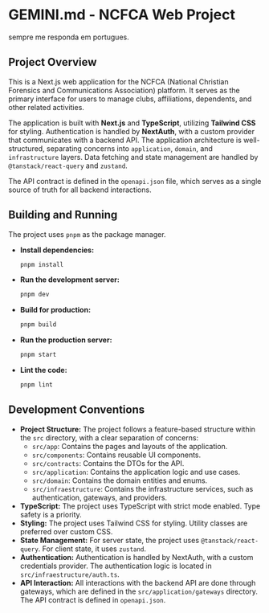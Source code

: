 # GEMINI.md - NCFCA Web Project
sempre me responda em portugues.
## Project Overview

This is a Next.js web application for the NCFCA (National Christian Forensics and Communications Association) platform. It serves as the primary interface for users to manage clubs, affiliations, dependents, and other related activities.

The application is built with **Next.js** and **TypeScript**, utilizing **Tailwind CSS** for styling. Authentication is handled by **NextAuth**, with a custom provider that communicates with a backend API. The application architecture is well-structured, separating concerns into `application`, `domain`, and `infrastructure` layers. Data fetching and state management are handled by `@tanstack/react-query` and `zustand`.

The API contract is defined in the `openapi.json` file, which serves as a single source of truth for all backend interactions.

## Building and Running

The project uses `pnpm` as the package manager.

-   **Install dependencies:**
    ```bash
    pnpm install
    ```

-   **Run the development server:**
    ```bash
    pnpm dev
    ```

-   **Build for production:**
    ```bash
    pnpm build
    ```

-   **Run the production server:**
    ```bash
    pnpm start
    ```

-   **Lint the code:**
    ```bash
    pnpm lint
    ```

## Development Conventions

-   **Project Structure:** The project follows a feature-based structure within the `src` directory, with a clear separation of concerns:
    -   `src/app`: Contains the pages and layouts of the application.
    -   `src/components`: Contains reusable UI components.
    -   `src/contracts`: Contains the DTOs for the API.
    -   `src/application`: Contains the application logic and use cases.
    -   `src/domain`: Contains the domain entities and enums.
    -   `src/infraestructure`: Contains the infrastructure services, such as authentication, gateways, and providers.
-   **TypeScript:** The project uses TypeScript with strict mode enabled. Type safety is a priority.
-   **Styling:** The project uses Tailwind CSS for styling. Utility classes are preferred over custom CSS.
-   **State Management:** For server state, the project uses `@tanstack/react-query`. For client state, it uses `zustand`.
-   **Authentication:** Authentication is handled by NextAuth, with a custom credentials provider. The authentication logic is located in `src/infraestructure/auth.ts`.
-   **API Interaction:** All interactions with the backend API are done through gateways, which are defined in the `src/application/gateways` directory. The API contract is defined in `openapi.json`.
